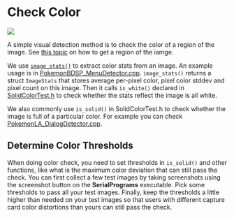 # Check Color

[<img src="https://canary.discordapp.com/api/guilds/695809740428673034/widget.png?style=banner2">](https://discord.gg/cQ4gWxN)

A simple visual detection method is to check the color of a region of the image. See [this topic](SubImage.md) on how to get a region of the iamge.

We use [`image_stats()`](https://github.com/PokemonAutomation/Arduino-Source/blob/main/SerialPrograms/Source/CommonFramework/ImageTools/ImageStats.h) to extract color stats from an image.
An example usage is in [PokemonBDSP_MenuDetector.cpp](https://github.com/PokemonAutomation/Arduino-Source/blob/main/SerialPrograms/Source/PokemonBDSP/Inference/PokemonBDSP_MenuDetector.cpp).
`image_stats()` returns a struct `ImageStats` that stores average per-pixel color, pixel color stddev and pixel count on this image. Then it calls `is_white()` declared in [SolidColorTest.h](https://github.com/PokemonAutomation/Arduino-Source/blob/main/SerialPrograms/Source/CommonFramework/ImageTools/SolidColorTest.h) to check whether the stats reflect the image is all white.

We also commonly use `is_solid()` in SolidColorTest.h to check whether the image is full of a particular color. 
For example you can check [PokemonLA_DialogDetector.cpp](https://github.com/PokemonAutomation/Arduino-Source/blob/main/SerialPrograms/Source/PokemonLA/Inference/PokemonLA_DialogDetector.cpp).

## Determine Color Thresholds

When doing color check, you need to set thresholds in `is_solid()` and other functions,
like what is the maximum color deviation that can still pass the check.
You can first collect a few test images by taking screenshots using the screenshot button on the **SerialPrograms** executable.
Pick some thresholds to pass all your test images.
Finally, keep the thresholds a little higher than needed on your test images so that users with different capture card color distortions than yours can still pass the check.